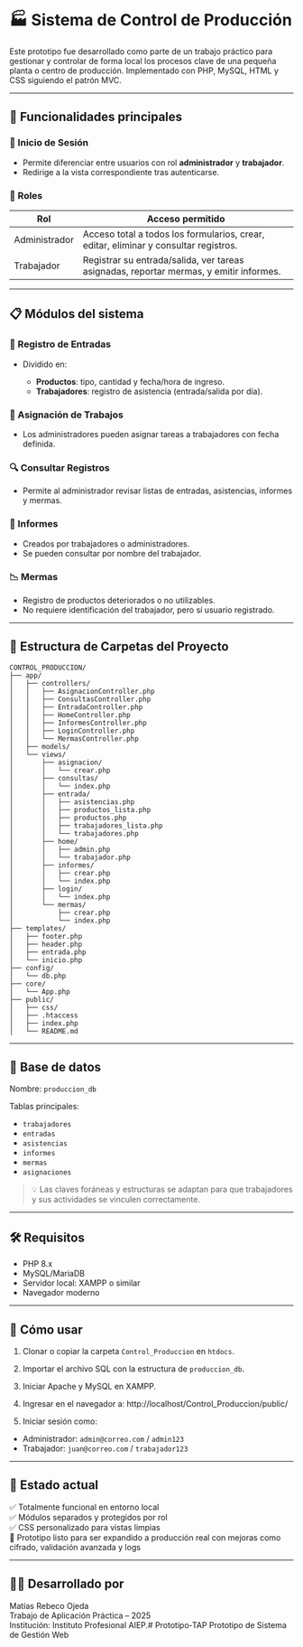 # 🏭 Sistema de Control de Producción

Este prototipo fue desarrollado como parte de un trabajo práctico para gestionar y controlar de forma local los procesos clave de una pequeña planta o centro de producción. Implementado con PHP, MySQL, HTML y CSS siguiendo el patrón MVC.

---

## 🧩 Funcionalidades principales

### 👤 Inicio de Sesión

- Permite diferenciar entre usuarios con rol **administrador** y **trabajador**.
- Redirige a la vista correspondiente tras autenticarse.

### 🔐 Roles

| Rol                    | Acceso permitido |
|------------------|------------------|
| Administrador | Acceso total a todos los formularios, crear, editar, eliminar y consultar registros. |
| Trabajador       | Registrar su entrada/salida, ver tareas asignadas, reportar mermas, y emitir informes. 

---

## 📋 Módulos del sistema

### 🔄 Registro de Entradas

- Dividido en:

  - **Productos**: tipo, cantidad y fecha/hora de ingreso.
  - **Trabajadores**: registro de asistencia (entrada/salida por día).

### 📌 Asignación de Trabajos

- Los administradores pueden asignar tareas a trabajadores con fecha definida.

### 🔍 Consultar Registros

- Permite al administrador revisar listas de entradas, asistencias, informes y mermas.

### 🧾 Informes

- Creados por trabajadores o administradores.
- Se pueden consultar por nombre del trabajador.

### 📉 Mermas

- Registro de productos deteriorados o no utilizables.
- No requiere identificación del trabajador, pero sí usuario registrado.

---

## 📁 Estructura de Carpetas del Proyecto

```
CONTROL_PRODUCCION/
├── app/
│   ├── controllers/
│   │   ├── AsignacionController.php
│   │   ├── ConsultasController.php
│   │   ├── EntradaController.php
│   │   ├── HomeController.php
│   │   ├── InformesController.php
│   │   ├── LoginController.php
│   │   └── MermasController.php
│   ├── models/
│   └── views/
│       ├── asignacion/
│       │   └── crear.php
│       ├── consultas/
│       │   └── index.php
│       ├── entrada/
│       │   ├── asistencias.php
│       │   ├── productos_lista.php
│       │   ├── productos.php
│       │   ├── trabajadores_lista.php
│       │   └── trabajadores.php
│       ├── home/
│       │   ├── admin.php
│       │   └── trabajador.php
│       ├── informes/
│       │   ├── crear.php
│       │   └── index.php
│       ├── login/
│       │   └── index.php
│       └── mermas/
│           ├── crear.php
│           └── index.php
├── templates/
│   ├── footer.php
│   ├── header.php
│   ├── entrada.php
│   └── inicio.php
├── config/
│   └── db.php
├── core/
│   └── App.php
├── public/
│   ├── css/
│   ├── .htaccess
│   ├── index.php
│   └── README.md
```



---

## 💾 Base de datos

Nombre: `produccion_db`

Tablas principales:
- `trabajadores`
- `entradas`
- `asistencias`
- `informes`
- `mermas`
- `asignaciones`

> 💡 Las claves foráneas y estructuras se adaptan para que trabajadores y sus actividades se vinculen correctamente.

---

## 🛠 Requisitos

- PHP 8.x
- MySQL/MariaDB
- Servidor local: XAMPP o similar
- Navegador moderno

---

## 🚀 Cómo usar

1. Clonar o copiar la carpeta `Control_Produccion` en `htdocs`.
2. Importar el archivo SQL con la estructura de `produccion_db`.
3. Iniciar Apache y MySQL en XAMPP.
4. Ingresar en el navegador a:  http://localhost/Control_Produccion/public/

5. Iniciar sesión como:
- Administrador: `admin@correo.com` / `admin123`
- Trabajador: `juan@correo.com` / `trabajador123`

---

## 🧪 Estado actual

✅ Totalmente funcional en entorno local  
✅ Módulos separados y protegidos por rol  
✅ CSS personalizado para vistas limpias  
🧩 Prototipo listo para ser expandido a producción real con mejoras como cifrado, validación avanzada y logs

---

## 👨‍💻 Desarrollado por

Matías Rebeco Ojeda  
Trabajo de Aplicación Práctica – 2025  
Institución: Instituto Profesional AIEP.# Prototipo-TAP
Prototipo de Sistema de Gestión Web
